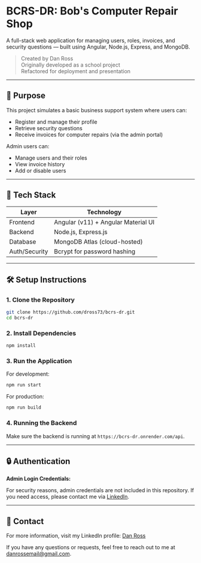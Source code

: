 
# BCRS-DR: Bob's Computer Repair Shop

A full-stack web application for managing users, roles, invoices, and security questions — built using Angular, Node.js, Express, and MongoDB.

> Created by Dan Ross  
> Originally developed as a school project  
> Refactored for deployment and presentation

---

## 🧠 Purpose

This project simulates a basic business support system where users can:
- Register and manage their profile
- Retrieve security questions
- Receive invoices for computer repairs (via the admin portal)

Admin users can:
- Manage users and their roles
- View invoice history
- Add or disable users

---

## 🚀 Tech Stack

| Layer       | Technology                         |
|-------------|-------------------------------------|
| Frontend    | Angular (v11) + Angular Material UI |
| Backend     | Node.js, Express.js                |
| Database    | MongoDB Atlas (cloud-hosted)       |
| Auth/Security | Bcrypt for password hashing       |

---

## 🛠️ Setup Instructions

### 1. Clone the Repository

```bash
git clone https://github.com/dross73/bcrs-dr.git
cd bcrs-dr
```

### 2. Install Dependencies

```bash
npm install
```

### 3. Run the Application

For development:

```bash
npm run start
```

For production:

```bash
npm run build
```

### 4. Running the Backend

Make sure the backend is running at `https://bcrs-dr.onrender.com/api`.

---

## 🔒 Authentication

**Admin Login Credentials:**

For security reasons, admin credentials are not included in this repository. If you need access, please contact me via [LinkedIn](https://www.linkedin.com/in/dan-ross-1a7004118/).

---

## 📱 Contact

For more information, visit my LinkedIn profile: [Dan Ross](https://www.linkedin.com/in/dan-ross-1a7004118/)

If you have any questions or requests, feel free to reach out to me at [danrossemail@gmail.com](mailto:danrossemail@gmail.com).
